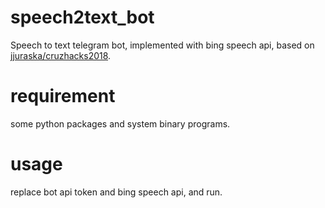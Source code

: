 # speech2text_bot
Speech to text telegram bot, implemented with bing speech api, based on [jjuraska/cruzhacks2018](https://github.com/jjuraska/cruzhacks2018).

# requirement
some python packages and system binary programs.

# usage
replace bot api token and bing speech api, and run.

